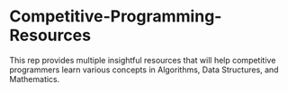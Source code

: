 # Competitive-Programming-Resources
This rep provides multiple insightful resources that will help competitive programmers learn various concepts in Algorithms, Data Structures, and Mathematics. 

